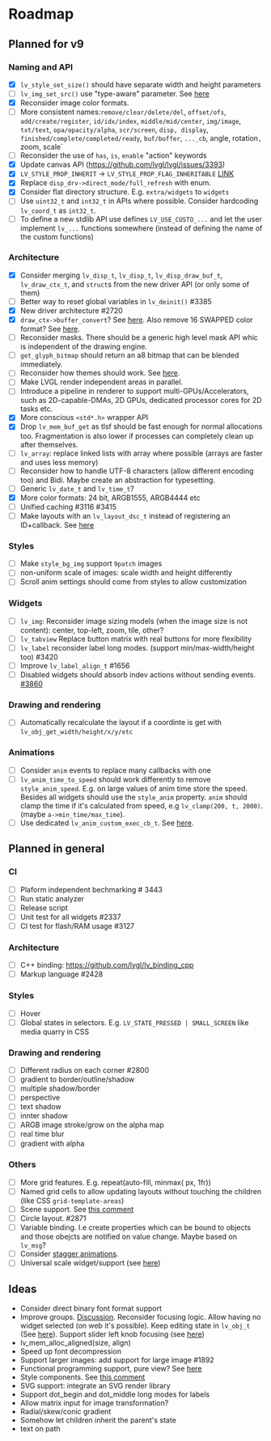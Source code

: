 # Roadmap

## Planned for v9

### Naming and API
- [x] `lv_style_set_size()` should have separate width and height parameters
- [ ] `lv_img_set_src()` use "type-aware" parameter. See [here](https://github.com/lvgl/lvgl/tree/arch/img-decode-rework)
- [x] Reconsider image color formats.
- [ ] More consistent names:`remove/clear/delete/del`, `offset/ofs`, `add/create/register`, `id/idx/index`, `middle/mid/center`, `img/image`, `txt/text`, `opa/opacity/alpha`, `scr/screen`, `disp, display`, `finished/complete/completed/ready`, `buf/buffer`, `..._cb`, angle, rotation`, `zoom, scale`
- [ ] Reconsider the use of `has`, `is`, `enable` "action" keywords
- [x] Update canvas API (https://github.com/lvgl/lvgl/issues/3393)
- [x] `LV_STYLE_PROP_INHERIT` -> `LV_STYLE_PROP_FLAG_INHERITABLE` [LINK](https://github.com/lvgl/lvgl/pull/3390#discussion_r885915769)
- [x] Replace `disp_drv->direct_mode/full_refresh` with enum.
- [x] Consider flat directory structure. E.g. `extra/widgets` to `widgets`
- [ ] Use `uint32_t` and `int32_t` in APIs where possible. Consider hardcoding `lv_coord_t` as `int32_t`.
- [ ] To define a new stdlib API use defines `LV_USE_CUSTO_...` and let the user implement `lv_...` functions somewhere (instead of defining the name of the custom functions)

### Architecture
- [x] Consider merging `lv_disp_t`, `lv_disp_t`, `lv_disp_draw_buf_t`, `lv_draw_ctx_t`, and `struct`s from the new driver API (or only some of them)
- [ ] Better way to reset global variables in `lv_deinit()` #3385
- [x] New driver architecture #2720
- [x] `draw_ctx->buffer_convert`? See [here](https://github.com/lvgl/lvgl/issues/3379#issuecomment-1147954592).  Also remove 16 SWAPPED color format? See [here](https://github.com/lvgl/lvgl/issues/3379#issuecomment-1140886258).
- [ ] Reconsider masks. There should be a generic high level mask API whic is independent of the drawing engine.
- [ ] `get_glyph_bitmap` should return an a8 bitmap that can be blended immediately.
- [ ] Reconsider how themes should work. See [here](https://github.com/lvgl/lvgl/pull/3390#pullrequestreview-990710921).
- [ ] Make LVGL render independent areas in parallel.
- [ ] Introduce a pipeline in renderer to support multi-GPUs/Accelerators, such as 2D-capable-DMAs, 2D GPUs, dedicated processor cores for 2D tasks etc.
- [x] More conscious `<std*.h>` wrapper API
- [x] Drop `lv_mem_buf_get` as tlsf should be fast enough for normal allocations too. Fragmentation is also lower if processes can completely clean up after themselves.
- [ ] `lv_array`: replace linked lists with array where possible (arrays are faster and uses less memory)
- [ ] Reconsider how to handle UTF-8 characters (allow different encoding too) and Bidi. Maybe create an abstraction for typesetting.
- [ ] Generic `lv_date_t` and `lv_time_t`?
- [x] More color formats: 24 bit, ARGB1555, ARGB4444 etc
- [ ] Unified caching #3116 #3415
- [ ] Make layouts with an `lv_layout_dsc_t` instead of registering an ID+callback. See [here](https://github.com/lvgl/lvgl/issues/3481#issuecomment-1206434501)

### Styles
- [ ] Make `style_bg_img` support `9patch` images
- [ ] non-uniform scale of images: scale width and height differently
- [ ] Scroll anim settings should come from styles to allow customization

### Widgets
- [ ] `lv_img`: Reconsider image sizing models (when the image size is not content): center, top-left, zoom, tile, other?
- [ ] `lv_tabview` Replace button matrix with real buttons for more flexibility
- [ ] `lv_label` reconsider label long modes. (support min/max-width/height too) #3420
- [ ] Improve `lv_label_align_t` #1656
- [ ] Disabled widgets should absorb indev actions without sending events. [#3860](https://github.com/lvgl/lvgl/issues/3860)

### Drawing and rendering
- [ ] Automatically recalculate the layout if a coordinte is get with `lv_obj_get_width/height/x/y/etc`

 ### Animations
- [ ] Consider `anim` events to replace many callbacks with one
- [ ] `lv_anim_time_to_speed` should work differently to remove `style_anim_speed`. E.g. on large values of anim time store the speed.   Besides all widgets should use the `style_anim` property. `anim` should clamp the time if it's calculated from speed, e.g `lv_clamp(200, t, 2000)`. (maybe `a->min_time/max_time`).
- [ ] Use dedicated `lv_anim_custom_exec_cb_t`. See [here](https://forum.lvgl.io/t/custom-exec-cb-prevents-lv-anim-del-obj-null/10266).

## Planned in general

### CI
- [ ] Plaform independent bechmarking #  3443
- [ ] Run static analyzer
- [ ] Release script
- [ ] Unit test for all widgets #2337
- [ ] CI test for flash/RAM usage #3127

### Architecture
- [ ] C++ binding: https://github.com/lvgl/lv_binding_cpp
- [ ] Markup language #2428

### Styles
- [ ] Hover
- [ ] Global states in selectors. E.g. `LV_STATE_PRESSED | SMALL_SCREEN` like media quarry in CSS

### Drawing and rendering
- [ ] Different radius on each corner #2800
- [ ] gradient to border/outline/shadow
- [ ] multiple shadow/border
- [ ] perspective
- [ ] text shadow
- [ ] innter shadow
- [ ] ARGB image stroke/grow on the alpha map
- [ ] real time blur
- [ ] gradient with alpha

### Others
- [ ] More grid features. E.g. repeat(auto-fill, minmax( <value> px, 1fr))
- [ ] Named grid cells to allow updating layouts without touching the children (like CSS `grid-template-areas`)
- [ ] Scene support. See [this comment](https://github.com/lvgl/lvgl/issues/2790#issuecomment-965100911)
- [ ] Circle layout. #2871
- [ ] Variable binding. I.e create properties which can be bound to objects and those obejcts are notified on value change. Maybe based on `lv_msg`?
- [ ] Consider [stagger animations](https://greensock.com/docs/v3/Staggers).
- [ ] Universal scale widget/support (see [here](https://forum.lvgl.io/t/linear-meter-bar-with-ticks/10986))
 
## Ideas
- Consider direct binary font format support
- Improve groups. [Discussion](https://forum.lvgl.io/t/lv-group-tabindex/2927/3). Reconsider focusing logic. Allow having no widget selected (on web it's possible). Keep editing state in `lv_obj_t` (See [here](https://github.com/lvgl/lvgl/issues/3646)). Support slider left knob focusing (see [here](https://github.com/lvgl/lvgl/issues/3246))
- lv_mem_alloc_aligned(size, align)
- Speed up font decompression
- Support larger images: add support for large image #1892
- Functional programming support, pure view? See [here](https://www.freecodecamp.org/news/the-revolution-of-pure-views-aed339db7da4/)
- Style components. See [this comment](https://github.com/lvgl/lvgl/issues/2790#issuecomment-965100911)
- SVG support: integrate an SVG render library
- Support dot_begin and dot_middle long modes for labels
- Allow matrix input for image transformation?
- Radial/skew/conic gradient
- Somehow let children inherit the parent's state
- text on path
